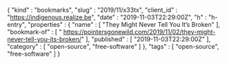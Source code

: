 {
  "kind" : "bookmarks",
  "slug" : "2019/11/x33tx",
  "client_id" : "https://indigenous.realize.be",
  "date" : "2019-11-03T22:29:00Z",
  "h" : "h-entry",
  "properties" : {
    "name" : [ "They Might Never Tell You It’s Broken" ],
    "bookmark-of" : [ " https://pointersgonewild.com/2019/11/02/they-might-never-tell-you-its-broken/" ],
    "published" : [ "2019-11-03T22:29:00Z" ],
    "category" : [ "open-source", "free-software" ]
  },
  "tags" : [ "open-source", "free-software" ]
}

